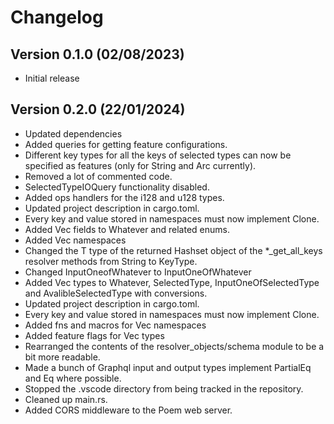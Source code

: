 # Changelog

## Version 0.1.0 (02/08/2023)

- Initial release

## Version 0.2.0 (22/01/2024)

- Updated dependencies
- Added queries for getting feature configurations.
- Different key types for all the keys of selected types can now be specified as features (only for String and Arc<String> currently).
- Removed a lot of commented code.
- SelectedTypeIOQuery functionality disabled.
- Added ops handlers for the i128 and u128 types.
- Updated project description in cargo.toml.
- Every key and value stored in namespaces must now implement Clone.
- Added Vec fields to Whatever and related enums.
- Added Vec namespaces
- Changed the T type of the returned Hashset object of the *_get_all_keys resolver methods from String to KeyType.
- Changed InputOneofWhatever to InputOneOfWhatever
- Added Vec types to Whatever, SelectedType, InputOneOfSelectedType and AvalibleSelectedType with conversions.
- Updated project description in cargo.toml.
- Every key and value stored in namespaces must now implement Clone.
- Added fns and macros for Vec namespaces
- Added feature flags for Vec types
- Rearranged the contents of the resolver_objects/schema module to be a bit more readable.
- Made a bunch of Graphql input and output types implement PartialEq and Eq where possible.
- Stopped the .vscode directory from being tracked in the repository.
- Cleaned up main.rs.
- Added CORS middleware to the Poem web server.







